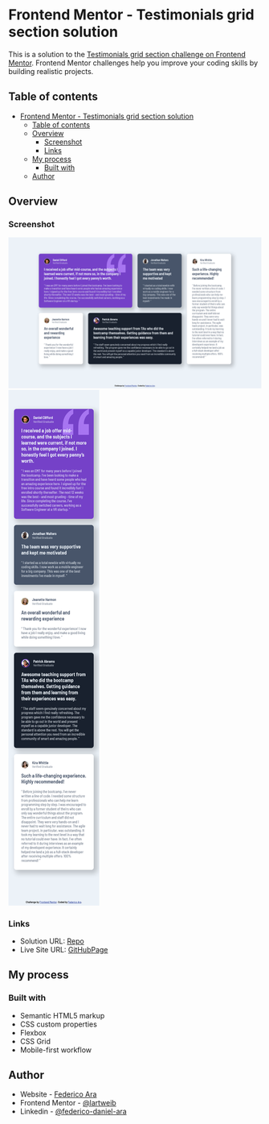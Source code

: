 # Frontend Mentor - Testimonials grid section solution

This is a solution to the [Testimonials grid section challenge on Frontend Mentor](https://www.frontendmentor.io/challenges/testimonials-grid-section-Nnw6J7Un7). Frontend Mentor challenges help you improve your coding skills by building realistic projects. 

## Table of contents

- [Frontend Mentor - Testimonials grid section solution](#frontend-mentor---testimonials-grid-section-solution)
  - [Table of contents](#table-of-contents)
  - [Overview](#overview)
    - [Screenshot](#screenshot)
    - [Links](#links)
  - [My process](#my-process)
    - [Built with](#built-with)
  - [Author](#author)

## Overview

### Screenshot

![Preview desktop](./design/Screenshot%20desktop%20design.png)
![Preview mobile](./design/Screenshot%20mobile%20design.png)

### Links

- Solution URL: [Repo](https://github.com/Lartweib/FrontendMentor-QRcode)
- Live Site URL: [GitHubPage](https://lartweib.github.io/FrontendMentor-QRcode/)

## My process

### Built with

- Semantic HTML5 markup
- CSS custom properties
- Flexbox
- CSS Grid
- Mobile-first workflow

## Author

- Website - [Federico Ara](https://github.com/Lartweib)
- Frontend Mentor - [@lartweib](https://www.frontendmentor.io/profile/Lartweib)
- Linkedin - [@federico-daniel-ara](https://www.linkedin.com/in/federico-daniel-ara/)
